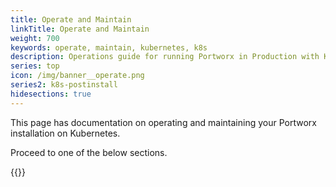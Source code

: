 ```yaml
---
title: Operate and Maintain
linkTitle: Operate and Maintain
weight: 700
keywords: operate, maintain, kubernetes, k8s
description: Operations guide for running Portworx in Production with Kubernetes
series: top
icon: /img/banner__operate.png
series2: k8s-postinstall
hidesections: true
---
```


This page has documentation on operating and maintaining your Portworx installation on Kubernetes.

Proceed to one of the below sections.

{{<homelist series="k8s-op-maintain">}}
